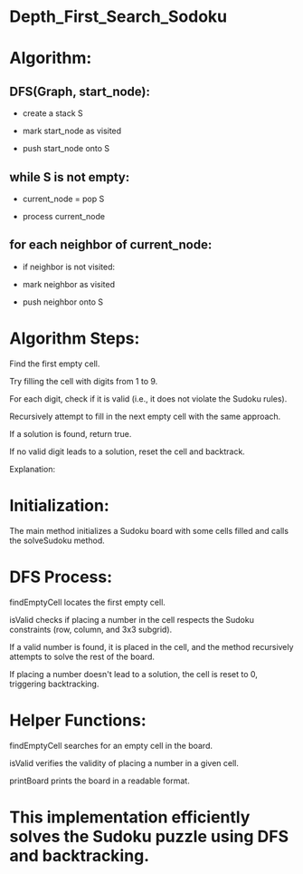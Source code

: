 # Depth_First_Search_Sodoku

# Algorithm: 
## DFS(Graph, start_node):

* create a stack S

* mark start_node as visited

* push start_node onto S


## while S is not empty:

* current_node = pop S

* process current_node


## for each neighbor of current_node:

* if neighbor is not visited:

* mark neighbor as visited

* push neighbor onto S

# Algorithm Steps:

Find the first empty cell.

Try filling the cell with digits from 1 to 9.

For each digit, check if it is valid (i.e., it does not violate the Sudoku rules).

Recursively attempt to fill in the next empty cell with the same approach.

If a solution is found, return true.

If no valid digit leads to a solution, reset the cell and backtrack.


Explanation:

# Initialization:

The main method initializes a Sudoku board with some cells filled and calls the solveSudoku method.

# DFS Process:

findEmptyCell locates the first empty cell.

isValid checks if placing a number in the cell respects the Sudoku constraints (row, column, and 3x3 subgrid).

If a valid number is found, it is placed in the cell, and the method recursively attempts to solve the rest of the board.

If placing a number doesn't lead to a solution, the cell is reset to 0, triggering backtracking.

# Helper Functions:

findEmptyCell searches for an empty cell in the board.

isValid verifies the validity of placing a number in a given cell.

printBoard prints the board in a readable format.


# This implementation efficiently solves the Sudoku puzzle using DFS and backtracking.
